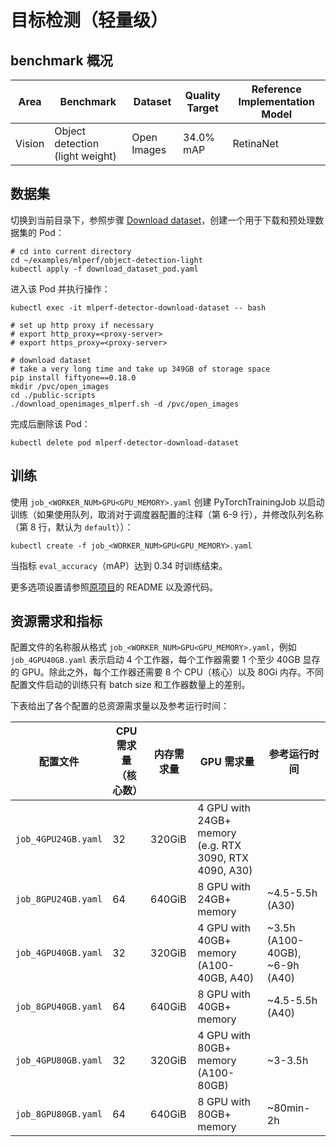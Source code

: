 # 目标检测（轻量级）

## benchmark 概况

| Area   | Benchmark                       | Dataset     | Quality Target | Reference Implementation Model |
| ------ | ------------------------------- | ----------- | -------------- | ------------------------------ |
| Vision | Object detection (light weight) | Open Images | 34.0% mAP      | RetinaNet                      |

## 数据集

切换到当前目录下，参照步骤 [Download dataset](https://github.com/mlcommons/training_results_v2.1/tree/main/NVIDIA/benchmarks/ssd/implementations/pytorch#download-dataset)，创建一个用于下载和预处理数据集的 Pod：

```shell
# cd into current directory
cd ~/examples/mlperf/object-detection-light
kubectl apply -f download_dataset_pod.yaml
```

进入该 Pod 并执行操作：

```shell
kubectl exec -it mlperf-detector-download-dataset -- bash

# set up http proxy if necessary
# export http_proxy=<proxy-server>
# export https_proxy=<proxy-server>

# download dataset
# take a very long time and take up 349GB of storage space
pip install fiftyone==0.18.0
mkdir /pvc/open_images
cd ./public-scripts
./download_openimages_mlperf.sh -d /pvc/open_images
```

完成后删除该 Pod：

```shell
kubectl delete pod mlperf-detector-download-dataset
```

## 训练

使用 `job_<WORKER_NUM>GPU<GPU_MEMORY>.yaml` 创建 PyTorchTrainingJob 以启动训练（如果使用队列，取消对于调度器配置的注释（第 6-9 行），并修改队列名称（第 8 行，默认为 `default`））：

```shell
kubectl create -f job_<WORKER_NUM>GPU<GPU_MEMORY>.yaml
```

当指标 `eval_accuracy`（mAP）达到 0.34 时训练结束。

更多选项设置请参照[原项目](https://github.com/mlcommons/training_results_v2.1/tree/main/NVIDIA/benchmarks/ssd/implementations/pytorch-22.09)的 README 以及源代码。

## 资源需求和指标

配置文件的名称服从格式 `job_<WORKER_NUM>GPU<GPU_MEMORY>.yaml`，例如 `job_4GPU40GB.yaml` 表示启动 4 个工作器，每个工作器需要 1 个至少 40GB 显存的 GPU。除此之外，每个工作器还需要 8 个 CPU（核心）以及 80Gi 内存。不同配置文件启动的训练只有 batch size 和工作器数量上的差别。

下表给出了各个配置的总资源需求量以及参考运行时间：

| 配置文件            | CPU 需求量（核心数） | 内存需求量 | GPU 需求量                                             | 参考运行时间                   |
| ------------------- | -------------------- | ---------- | ------------------------------------------------------ | ------------------------------ |
| `job_4GPU24GB.yaml` | 32                   | 320GiB     | 4 GPU with 24GB+ memory (e.g. RTX 3090, RTX 4090, A30) |                                |
| `job_8GPU24GB.yaml` | 64                   | 640GiB     | 8 GPU with 24GB+ memory                                | ~4.5-5.5h (A30)                |
| `job_4GPU40GB.yaml` | 32                   | 320GiB     | 4 GPU with 40GB+ memory (A100-40GB, A40)               | ~3.5h (A100-40GB), ~6-9h (A40) |
| `job_8GPU40GB.yaml` | 64                   | 640GiB     | 8 GPU with 40GB+ memory                                | ~4.5-5.5h (A40)                |
| `job_4GPU80GB.yaml` | 32                   | 320GiB     | 4 GPU with 80GB+ memory (A100-80GB)                    | ~3-3.5h                        |
| `job_8GPU80GB.yaml` | 64                   | 640GiB     | 8 GPU with 80GB+ memory                                | ~80min-2h                      |
